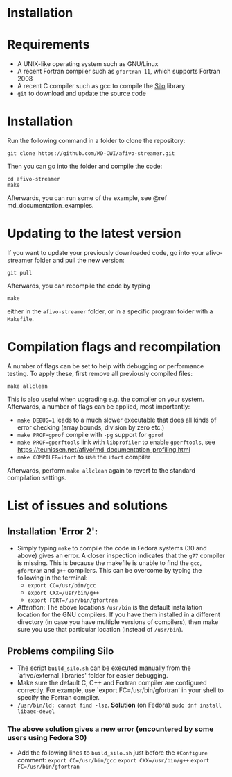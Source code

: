 # Installation

# Requirements

* A UNIX-like operating system such as GNU/Linux
* A recent Fortran compiler such as `gfortran 11`, which supports Fortran 2008
* A recent C compiler such as gcc to compile the [Silo](https://wci.llnl.gov/simulation/computer-codes/silo) library
* `git` to download and update the source code

# Installation

Run the following command in a folder to clone the repository:

    git clone https://github.com/MD-CWI/afivo-streamer.git

Then you can go into the folder and compile the code:

    cd afivo-streamer
    make

Afterwards, you can run some of the example, see @ref md_documentation_examples.

# Updating to the latest version

If you want to update your previously downloaded code, go into your afivo-streamer folder and pull the new version:

    git pull

Afterwards, you can recompile the code by typing

    make

either in the `afivo-streamer` folder, or in a specific program folder with a `Makefile`.

# Compilation flags and recompilation

A number of flags can be set to help with debugging or performance testing. To apply these, first remove all previously compiled files:

    make allclean

This is also useful when upgrading e.g. the compiler on your system. Afterwards, a number of flags can be applied, most importantly:

* `make DEBUG=1` leads to a much slower executable that does all kinds of error checking (array bounds, division by zero etc.)
* `make PROF=gprof` compile with `-pg` support for `gprof`
* `make PROF=gperftools` link with `libprofiler` to enable `gperftools`, see https://teunissen.net/afivo/md_documentation_profiling.html
* `make COMPILER=ifort` to use the `ifort` compiler

Afterwards, perform `make allclean` again to revert to the standard compilation settings.

# List of issues and solutions

## Installation 'Error 2':
* Simply typing `make` to compile the code in Fedora systems (30 and above) gives an error. A closer inspection indicates that the `g77` compiler is missing. This is because the makefile is unable to find the `gcc`, `gfortran` and `g++` compilers. This can be overcome by typing the following in the terminal:
    * `export CC=/usr/bin/gcc`
    * `export CXX=/usr/bin/g++`
    * `export FORT=/usr/bin/gfortran`
* *Attention*: The above locations `/usr/bin` is the default installation location for the GNU compilers. If you have them installed in a different directory (in case you have multiple versions of compilers), then make sure you use that particular location (instead of `/usr/bin`).

## Problems compiling Silo

* The script `build_silo.sh` can be executed manually from the `afivo/external_libraries' folder for easier debugging. 
* Make sure the default C, C++ and Fortran compiler are configured correctly. For example, use `export FC=/usr/bin/gfortran' in your shell to specify the Fortran compiler.
* `/usr/bin/ld: cannot find -lsz`. **Solution** (on Fedora) `sudo dnf install libaec-devel`

### The above solution gives a new error (encountered by some users using Fedora 30)

* Add the following lines to `build_silo.sh` just before the `#Configure` comment:
    `export CC=/usr/bin/gcc`
    `export CXX=/usr/bin/g++`
    `export FC=/usr/bin/gfortran`
    
